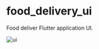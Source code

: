 # food_delivery_ui

Food deliver Flutter application UI.

![ui](https://github.com/AmalKhatib/food-deliver-ui/blob/master/screens.PNG)

